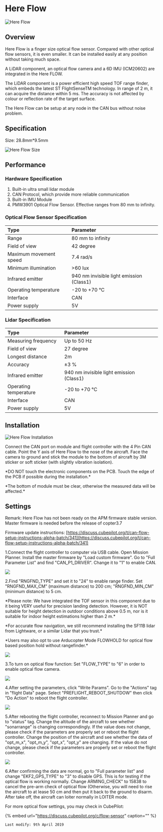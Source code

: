 # Here Flow

![Here Flow](../.gitbook/assets/screen-shot-2019-08-14-at-5.33.35-pm.jpg)

## Overview

Here Flow is a finger size optical flow sensor. Compared with other optical flow sensors, it is even smaller. It can be installed easily at any position without taking much space.

A LiDAR component, an optical flow camera and a 6D IMU \(ICM20602\) are integrated in the Here FLOW.

The LiDAR component is a power efficient high speed TOF range finder, which embeds the latest ST FlightSenseTM technology. In range of 2 m, it can acquire the distance within 5 ms. The accuracy is not affected by colour or reflection rate of the target surface.

The Here Flow can be setup at any node in the CAN bus without noise problem.

## Specification

Size: 28.8mm\*9.5mm

![Here Flow Size](../.gitbook/assets/screen-shot-2019-08-14-at-5.35.52-pm.jpg)

## Performance

### Hardware Specification

1. Built-in ultra small lidar module
2. CAN Protocol, which provide more reliable communication
3. Built-in IMU Module
4. PMW3901 Optical Flow Sensor. Effective ranges from 80 mm to infinity.

### Optical Flow Sensor Specification

| Type | Parameter |
| :--- | :--- |
| Range | 80 mm to infinity |
| Field of view | 42 degree |
| Maximum movement speed | 7.4 rad/s |
| Minimum illumination | &gt;60 lux |
| Infrared emitter | 940 nm invisible light emission \(Class1\) |
| Operating temperature | -20 to +70 °C |
| Interface | CAN |
| Power supply | 5V |

### Lidar Specification

| Type | Parameter |
| :--- | :--- |
| Measuring frequency | Up to 50 Hz |
| Field of view | 27 degree |
| Longest distance | 2m |
| Accuracy | ±3 % |
| Infrared emitter | 940 nm invisible light emission \(Class1\) |
| Operating temperature | -20 to +70 °C |
| Interface | CAN |
| Power supply | 5V |

## Installation

![Here Flow Installation](../.gitbook/assets/screen-shot-2019-08-14-at-5.45.48-pm.jpg)

Connect the CAN port on module and flight controller with the 4 Pin CAN cable. Point the Y axis of Here Flow to the nose of the aircraft. Face the camera to ground and stick the module to the bottom of aircraft by 3M sticker or soft sticker \(with slightly vibration isolation\).

\*DO NOT touch the electronic components on the PCB. Touch the edge of the PCB if possible during the installation.\*

\*The bottom of module must be clear, otherwise the measured data will be affected.\*

## Settings

Remark: Here Flow has not been ready on the APM firmware stable version. Master firmware is needed before the release of copter3.7

Firmware update instructions: [https://discuss.cubepilot.org/t/can-flow-setup-instructions-alpha-batch/341](https://discuss.cubepilot.org/t/can-flow-setup-instructions-alpha-batch/341)

1.Connect the flight controller to computer via USB cable. Open Mission Planner. Install the master firmware by "Load custom firmware". Go to "Full Parameter List" and find "CAN\_P1\_DRIVER". Change it to "1" to enable CAN.

![](../.gitbook/assets/1.jpg)

2.Find "RNGFND\_TYPE" and set it to "24" to enable range finder. Set "RNGFND\_MAX\_CM" \(maximum distance\) to 200 cm; "RNGFND\_MIN\_CM" \(minimum distance\) to 5 cm.

\*Please note: We have integrated the TOF sensor in this component due to it being VERY useful for precision landing detection. However, it is NOT suitable for height detection in outdoor conditions above 0.5 m, nor is it suitable for indoor height estimations higher than 2 m.\*

\*For accurate flow navigation, we still recommend installing the SF11B lidar from Lightware, or a similar Lidar that you trust.\*

\*Users may also opt to use Arducopter Mode FLOWHOLD for optical flow based position hold without rangefinder.\*

![](../.gitbook/assets/2.jpg)

3.To turn on optical flow function: Set "FLOW\_TYPE" to "6" in order to enable optical flow camera.

![](../.gitbook/assets/3.jpg)

4.After setting the parameters, click "Write Params". Go to the "Actions" tag in "flight Data" page. Select "PREFLIGHT\_REBOOT\_SHUTDOW" then click "Do Action" to reboot the flight controller.

![](../.gitbook/assets/4.jpg)

5.After rebooting the flight controller, reconnect to Mission Planner and go to "status" tag. Change the altitude of the aircraft to see whether "sonarrange" is changing correspondingly. If the value does not change, please check if the parameters are properly set or reboot the flight controller. Change the position of the aircraft and see whether the data of "opt\_m\_x", "opt\_m\_y", "opt\_x", "opt\_y" are changing. If the value do not change, please check if the parameters are properly set or reboot the flight controller.

![](../.gitbook/assets/5.jpg)

6.After confirming the data are normal, go to "Full parameter list" and change "EKF2\_GPS\_TYPE" to "3" to disable GPS. This is for testing if the optical flow is working normally. Change ARMING\_CHECK" to 15838 to cancel the pre-arm check of optical flow \(Otherwise, you will need to rise the aircraft to at lease 50 cm and then put it back to the ground to disarm. After take off, the aircraft can loiter normally in LOITER mode.

For more optical flow settings, you may check in CubePilot:

{% embed url="https://discuss.cubepilot.org/c/flow-sensor" caption="" %}

```text
Last modify: 9th April 2019
```

